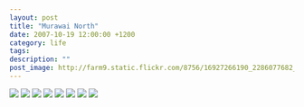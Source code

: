 ```yaml
---
layout: post
title: "Murawai North"
date: 2007-10-19 12:00:00 +1200
category: life
tags: 
description: ""
post_image: http://farm9.static.flickr.com/8756/16927266190_2286077682_o.jpg
---
```

[![](http://farm8.static.flickr.com/7670/16927033108_42b7554e84_c.jpg)](http://farm8.static.flickr.com/7670/16927033108_27f3c36676_o.jpg)
[![](http://farm8.static.flickr.com/7667/16492386924_1edfa4590d_c.jpg)](http://farm8.static.flickr.com/7667/16492386924_0ee7fee90b_o.jpg)
[![](http://farm9.static.flickr.com/8740/17113292092_739152b876_c.jpg)](http://farm9.static.flickr.com/8740/17113292092_54ef5ca579_o.jpg)
[![](http://farm9.static.flickr.com/8756/16492386454_e81cdf142a_c.jpg)](http://farm9.static.flickr.com/8756/16492386454_4b630e69bd_o.jpg)
[![](http://farm8.static.flickr.com/7709/16927032398_6cfa7ae691_c.jpg)](http://farm8.static.flickr.com/7709/16927032398_ba411561aa_o.jpg)
[![](http://farm8.static.flickr.com/7588/16907439037_cce1f1dc99_c.jpg)](http://farm8.static.flickr.com/7588/16907439037_a5fe2e7c5e_o.jpg)
[![](http://farm8.static.flickr.com/7698/17114171421_d1b34b58b8_c.jpg)](http://farm8.static.flickr.com/7698/17114171421_c1e1b56a87_o.jpg)
[![](http://farm9.static.flickr.com/8781/16494681643_6e4de7b74e_c.jpg)](http://farm9.static.flickr.com/8781/16494681643_191ec04743_o.jpg)
